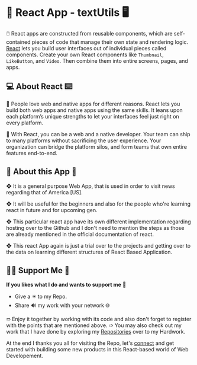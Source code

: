 # 💠 React App - textUtils 🖥️

🖱️ React apps are constructed from reusable components, which are self-contained pieces of code that manage their own state and rendering logic. [React](https://react.dev/) lets you build user interfaces out of individual pieces called components. Create your own React components like `Thumbnail`, `LikeButton`, and `Video`. Then combine them into entire screens, pages, and apps.

## 💻 About React ⌨️

📖 People love web and native apps for different reasons. React lets you build both web apps and native apps using the same skills. It leans upon each platform’s unique strengths to let your interfaces feel just right on every platform. 

📑 With React, you can be a web and a native developer. Your team can ship to many platforms without sacrificing the user experience. Your organization can bridge the platform silos, and form teams that own entire features end-to-end.

## 🤔 About this App 🗿

❖ It is a general purpose Web App, that is used in order to visit news regarding that of America [US].

❖ It will be useful for the beginners and also for the people who're learning react in future and for upcoming gen.

❖ This particular react app have its own different implementation regarding hosting over to the Github and I don't need to mention the steps as those are already mentioned in the official documentation of react.

❖ This react App again is just a trial over to the projects and getting over to the data on learning different structures of React Based Application.

## 🤝🏻 Support Me 🗿

**If you likes what I do and wants to support me** 🫣

- Give a ✴️ to my Repo.
- Share 🔊 my work with your network 🌐

➱ Enjoy it together by working with its code and also don't forget to register with the points that are mentioned above.
➱ You may also check out my work that I have done by exploring my [Repositories](https://github.com/ackwolver335?tab=repositories) over to my Hardwork.

At the end I thanks you all for visiting the Repo, let's [connect](https://github.com/ackwolver335) and get started with building some new products in this React-based world of Web Developement.